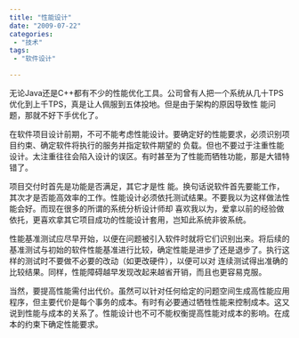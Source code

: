 ```yaml
---
title: "性能设计"
date: "2009-07-22"
categories:
 - "技术"
tags:
 - "软件设计"

---
```


无论Java还是C++都有不少的性能优化工具。公司曾有人把一个系统从几十TPS优化到上千TPS，真是让人佩服到五体投地。但是由于架构的原因导致性 能问题，那就不好下手优化了。

在软件项目设计前期，不可不能考虑性能设计。要确定好的性能要求，必须识别项目约束、确定软件将执行的服务并指定软件期望的 负载。但也不要过于注重性能设计。太注重往往会陷入设计的误区。有时甚至为了性能而牺牲功能，那是大错特错了。

项目交付时首先是功能是否满足，其它才是性 能。换句话说软件首先要能工作，其次才是否能高效率的工作。性能设计必须依托测试结果。不要我以为这样做法性能会好。而现在很多的所谓的系统分析设计师却 喜欢我以为，爱拿以前的经验做依托，更喜欢拿其它项目成功的性能设计套用，岂知此系统非彼系统。
<!--more-->

性能基准测试应尽早开始，以便在问题被引入软件时就将它们识别出来。将后续的基准测试与初始的软件性能基准进行比较，确定性能是进步了还是退步了。执行这样的测试时不要做不必要的改动（如更改硬件），以便可以对 连续测试得出准确的比较结果。同样，性能障碍越早发现改起来越省开销，而且也更容易克服。

当然，要提高性能需付出代价。虽然可以针对任何给定的问题空间生成高性能应用程序，但主要代价是每个事务的成本。有时有必要通过牺牲性能来控制成本。这又说到性能与成本的关系了。性能设计也不可不能权衡提高性能对成本的影响。在成本的约束下确定性能要求。

